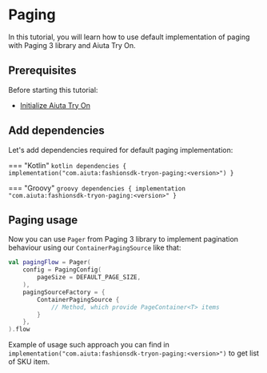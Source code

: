 # Paging

In this tutorial, you will learn how to use default implementation of paging with Paging 3 library and Aiuta Try On.

## Prerequisites

Before starting this tutorial:

- [Initialize Aiuta Try On](making-try-ons.md)


## Add dependencies

Let's add dependencies required for default paging implementation:

=== "Kotlin"
    ```kotlin
    dependencies {
        implementation("com.aiuta:fashionsdk-tryon-paging:<version>")
    }
    ```

=== "Groovy"
    ```groovy
    dependencies {
        implementation "com.aiuta:fashionsdk-tryon-paging:<version>"
    }
    ```

## Paging usage

Now you can use `Pager` from Paging 3 library to implement pagination behaviour using our `ContainerPagingSource` like that:

```kotlin
val pagingFlow = Pager(
    config = PagingConfig(
        pageSize = DEFAULT_PAGE_SIZE,
    ),
    pagingSourceFactory = {
        ContainerPagingSource {
            // Method, which provide PageContainer<T> items
        }
    },
).flow
```

Example of usage such approach you can find in `implementation("com.aiuta:fashionsdk-tryon-paging:<version>")` to get list of SKU item.
